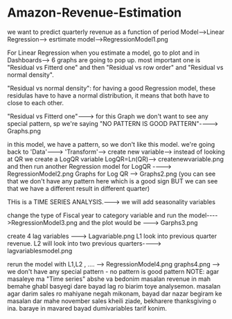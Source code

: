 # Amazon-Revenue-Estimation
we want to predict quarterly revenue as a function of period
Model-->Linear Regression--> esrtimate model-->RegressionModel1.png

For Linear Regression when you estimate a model, go to plot and in Dashboards--> 6 graphs are going to pop up. most important one is "Residual vs Fitterd one" and then "Residual vs row order" and "Residual vs normal density".


"Residual vs normal density": 
  for having a good Regression model, these residulas have to have a normal distribution, it means that both have to close to each other.

"Residual vs Fitterd one"---> for this Graph we don't want to see any special pattern, sp we're saying "NO PATTERN IS GOOD PATTERN"----> Graphs.png

in this model, we have a pattern, so we don't like this model. we're going back to 'Data'---> 'Transform'--> create new variable--> instead of looking at QR we create a LogQR variable
LogQR=Ln(QR)--> createnewvariable.png
 and then run another Regression model for LogQR ----> RegressionModel2.png
 Graphs for Log QR --> Graphs2.png (you can see that we don't have any pattern here which is a good sign BUT we can see that we have a different result in different quarter)

 THis is a TIME SERIES ANALYSIS.---> we will add seasonality variables

 change the type of Fiscal year to category variable and run the model---->RegressionModel3.png
 and the plot would be ---> Garphs3.png

 create 4 lag variables ---> Lagvariable.png
 L1 look into previous quarter revenue. L2 will look into two previous quarters----> lagvariablesmodel.png

 rerun the model with L1,L2 , .... --> RegressionModel4.png
 graphs4.png --> we don't have any special pattern - no pattern is good pattern
 NOTE: agar masaleye ma "Time series" abshe va bedonim  masalan revenue in mah bemahe ghabl basyegi dare bayad lag ro biarim toye analysemon.
 masalan agar darim sales ro mahiyane negah mikonam, bayad dar nazar begiram ke masalan dar mahe november sales  kheili ziade, bekharere thanksgiving o ina. baraye in mavared bayad dumivariables tarif konim.
